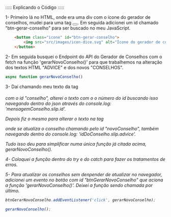 ::::: Explicando o Código :::::

1- Primeiro lá no HTML, onde era uma div com o ícone do gerador de conselhos, mudei para uma tag <button></button>.
Em seguida adicionei um id chamado "btn-gerar-conselho" para ser buscado no meu JavaScript.
```html
    <button class="icone" id="btn-gerar-conselho">
        <img src="src/images/icon-dice.svg" alt="Ícone do gerador de conselhos">
    </button>
```

2- Em seguida busquei o Endpoint do API do Gerador de Conselhos com o fetch na função 'gerarNovoConselho()' para que trabalhemos na alteração dos textos HTML "ADVICE" e dos novos "CONSELHOS".
```js
async function gerarNovoConselho()
```

3- Daí chamando meu texto da tag <h6> com o id "conselho", alterei o texto com o o número do id buscando isso
navegando dentro do json através do console.log: 'mensagemConselho.slip.id'.

Depois fiz o mesmo para alterar o texto na tag <p> onde se atualiza o conselho chamando pelo id "novoConselho", também navegando dentro do console.log: 'idDoConselho.slip.advice'.

Tudo isso deu para simplificar numa única função já citada acima, gerarNovoConselho().

4- Coloquei a função dentro do try e do catch para fazer os tratamentos de erros.

5- Para atualizar os conselhos sem denpender de atualizar no navegador, adicionei um evento no botão com id "btnGerarNovoConselho" que
aciona a função 'gerarNovoConselho()'. Deixei a função sendo chamada por último.

```js
btnGerarNovoConselho.addEventListener('click', gerarNovoConselho);

gerarNovoConselho();
```
